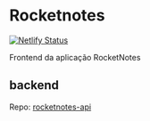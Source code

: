 # Rocketnotes

[![Netlify Status](https://api.netlify.com/api/v1/badges/7a6e4d81-8b17-4fa0-9fd0-9f17a93b8e15/deploy-status)](https://app.netlify.com/sites/rocketnotes-dam450/deploys)

Frontend da aplicação RocketNotes

## backend

Repo: [rocketnotes-api](https://github.com/dam450/rocketnotes-api)
